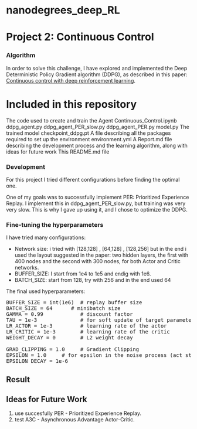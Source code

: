 # nanodegrees_deep_RL
# Project 2: Continuous Control

### Algorithm
In order to solve this challenge, I have explored and implemented the Deep Deterministic Policy Gradient algorithm (DDPG), as described in this paper: [Continuous control with deep reinforcement learning](https://arxiv.org/abs/1509.02971).

# Included in this repository
The code used to create and train the Agent
Continuous_Control.ipynb
ddpg_agent.py 
ddpg_agent_PER_slow.py
ddpg_agent_PER.py
model.py
The trained model
checkpoint_ddpg.pt
A file describing all the packages required to set up the environment
environment.yml
A Report.md file describing the development process and the learning algorithm, along with ideas for future work
This README.md file

### Development

For this project I tried different configurations before finding the optimal one.

One of my goals was to successfully implement PER: Prioritized Experience Replay.
I implement this in ddpg_agent_PER_slow.py, but training was very very slow. 
This is why I gave up using it, and I chose to optimize the DDPG.


### Fine-tuning the hyperparameters

I have tried many configurations:
  - Network size: i tried with [128,128] , [64,128] , [128,256] but in the end i used the layout suggested in the paper: two hidden layers, the first with 400 nodes and the second with 300 nodes, for both Actor and Critic networks.
  - BUFFER_SIZE: I start from 1e4 to 1e5 and endig with 1e6.
  - BATCH_SIZE: start from 128, try with 256 and in the end used 64

The final used hyperparameters:
<pre>
BUFFER_SIZE = int(1e6)  # replay buffer size
BATCH_SIZE = 64      # minibatch size
GAMMA = 0.99            # discount factor
TAU = 1e-3              # for soft update of target parameters
LR_ACTOR = 1e-3         # learning rate of the actor 
LR_CRITIC = 1e-3        # learning rate of the critic
WEIGHT_DECAY = 0        # L2 weight decay

GRAD_CLIPPING = 1.0     # Gradient Clipping
EPSILON = 1.0     # for epsilon in the noise process (act step)
EPSILON_DECAY = 1e-6
</pre>

## Result


## Ideas for Future Work

 1) use succesfully PER - Prioritized Experience Replay.
 2) test A3C - Asynchronous Advantage Actor-Critic.
